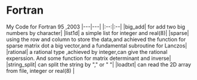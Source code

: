 # Fortran
My Code for Fortran 95 ,2003
|---|---|
|:--:|:--|
|big_add|       for add two big numbers by character|
|list1d|        a simple list for integer and real(8)|
|sparse|       using the row and column to store the data,and achieved the function for sparse matrix dot a big vector,and a fundamental subroutine for Lanczos|
|rational|      a rational type ,achieved by integer,can give the rational experssion. And some function for matrix determinant and inverse|
|string_split|  can split the string by "," or " "|
|loadtxt|     can read the 2D array from file, integer or real(8) |
